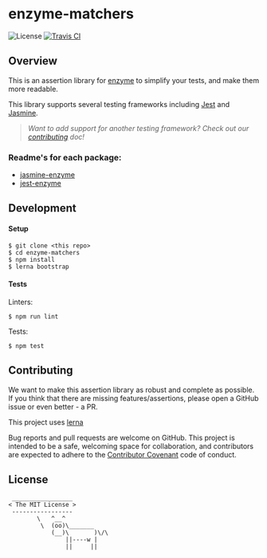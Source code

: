# enzyme-matchers

![License](https://img.shields.io/npm/l/chai-enzyme.svg)
[![Travis CI](https://travis-ci.org/FormidableLabs/enzyme-matchers.svg?branch=master)](https://travis-ci.org/FormidableLabs/enzyme-matchers)

## Overview

This is an assertion library for [enzyme](https://github.com/airbnb/enzyme/) to simplify your tests, and make them more readable.

This library supports several testing frameworks including [Jest](https://github.com/facebook/jest) and [Jasmine](http://jasmine.github.io/).

> _Want to add support for another testing framework? Check out our [contributing](#contributing) doc!_

### Readme's for each package:

* [jasmine-enzyme](/packages/jasmine-enzyme/README.md)
* [jest-enzyme](/packages/jest-enzyme/README.md)

## Development

#### Setup

```shell
$ git clone <this repo>
$ cd enzyme-matchers
$ npm install
$ lerna bootstrap
```

#### Tests

Linters:

```shell
$ npm run lint
```

Tests:

```shell
$ npm test
```

## Contributing

We want to make this assertion library as robust and complete as possible. If you think that there are missing features/assertions, please open a GitHub issue or even better - a PR.

This project uses [lerna](https://github.com/lerna/lerna)

Bug reports and pull requests are welcome on GitHub. This project is intended to be a safe, welcoming space for collaboration, and contributors are expected to adhere to the [Contributor Covenant](http://contributor-covenant.org/) code of conduct.

## License

```
 _________________
< The MIT License >
 -----------------
        \   ^__^
         \  (oo)\_______
            (__)\       )\/\
                ||----w |
                ||     ||
```

